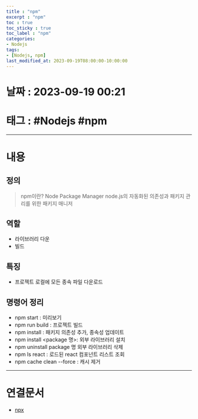 ```yaml
---
title : "npm"
excerpt : "npm"
toc : true
toc_sticky : true
toc_label : "npm"
categories:
- Nodejs
tags:
- [Nodejs, npm]
last_modified_at: 2023-09-19T08:00:00-10:00:00
---
```


# 날짜 : 2023-09-19 00:21

# 태그 : #Nodejs #npm
---

# 내용

## 정의
> npm이란?
> Node Package Manager
> node.js의 자동화된 의존성과 패키지 관리를 위한 패키지 매니저

## 역할
- 라이브러리 다운
- 빌드

## 특징
- 프로젝트 로컬에 모든 종속 파일 다운로드

## 명령어 정리
- npm start : 미리보기
- npm run build : 프로젝트 빌드
- npm install : 패키지 의존성 추가, 종속성 업데이트
- npm install <package 명>:  외부 라이브러리 설치
- npm uninstall package 명 외부 라이브러리 삭제
- npm ls react : 로드된 react 컴포넌트 리스트 조회
- npm cache clean --force : 캐시 제거

---

# 연결문서
- [npx](../../nodejs/nodejs-npx)

